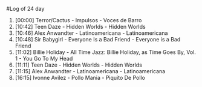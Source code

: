#Log of 24 day

1. [00:00] Terror/Cactus - Impulsos - Voces de Barro
1. [10:42] Teen Daze - Hidden Worlds - Hidden Worlds
1. [10:46] Alex Anwandter - Latinoamericana - Latinoamericana
1. [10:48] Sir Babygirl - Everyone Is a Bad Friend - Everyone is a Bad Friend
1. [11:02] Billie Holiday - All Time Jazz: Billie Holiday, as Time Goes By, Vol. 1 - You Go To My Head
1. [11:11] Teen Daze - Hidden Worlds - Hidden Worlds
1. [11:15] Alex Anwandter - Latinoamericana - Latinoamericana
1. [16:15] Ivonne Avilez - Pollo Mania - Piquito De Pollo
